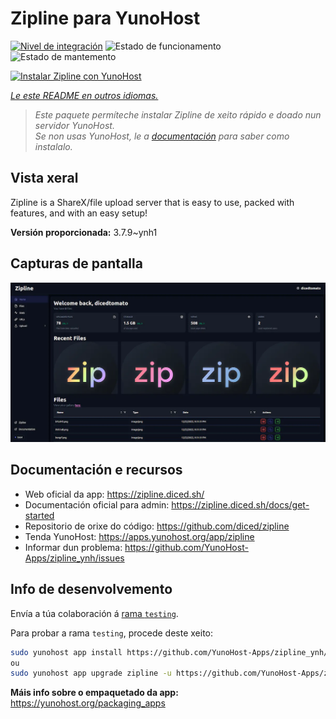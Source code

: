 <!--
NOTA: Este README foi creado automáticamente por <https://github.com/YunoHost/apps/tree/master/tools/readme_generator>
NON debe editarse manualmente.
-->

# Zipline para YunoHost

[![Nivel de integración](https://dash.yunohost.org/integration/zipline.svg)](https://ci-apps.yunohost.org/ci/apps/zipline/) ![Estado de funcionamento](https://ci-apps.yunohost.org/ci/badges/zipline.status.svg) ![Estado de mantemento](https://ci-apps.yunohost.org/ci/badges/zipline.maintain.svg)

[![Instalar Zipline con YunoHost](https://install-app.yunohost.org/install-with-yunohost.svg)](https://install-app.yunohost.org/?app=zipline)

*[Le este README en outros idiomas.](./ALL_README.md)*

> *Este paquete permíteche instalar Zipline de xeito rápido e doado nun servidor YunoHost.*  
> *Se non usas YunoHost, le a [documentación](https://yunohost.org/install) para saber como instalalo.*

## Vista xeral

Zipline is a ShareX/file upload server that is easy to use, packed with features, and with an easy setup! 

**Versión proporcionada:** 3.7.9~ynh1

## Capturas de pantalla

![Captura de pantalla de Zipline](./doc/screenshots/screenshot.png)

## Documentación e recursos

- Web oficial da app: <https://zipline.diced.sh/>
- Documentación oficial para admin: <https://zipline.diced.sh/docs/get-started>
- Repositorio de orixe do código: <https://github.com/diced/zipline>
- Tenda YunoHost: <https://apps.yunohost.org/app/zipline>
- Informar dun problema: <https://github.com/YunoHost-Apps/zipline_ynh/issues>

## Info de desenvolvemento

Envía a túa colaboración á [rama `testing`](https://github.com/YunoHost-Apps/zipline_ynh/tree/testing).

Para probar a rama `testing`, procede deste xeito:

```bash
sudo yunohost app install https://github.com/YunoHost-Apps/zipline_ynh/tree/testing --debug
ou
sudo yunohost app upgrade zipline -u https://github.com/YunoHost-Apps/zipline_ynh/tree/testing --debug
```

**Máis info sobre o empaquetado da app:** <https://yunohost.org/packaging_apps>
